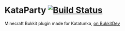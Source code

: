 KataParty [![Build Status](https://travis-ci.org/LB--/KataParty.png?branch=1.3.x)](https://travis-ci.org/LB--/KataParty)
=========

Minecraft Bukkit plugin made for Katatunka, [on BukkitDev](http://dev.bukkit.org/bukkit-plugins/kataparty/)
